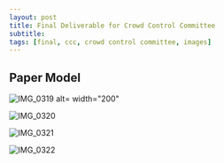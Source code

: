 ```yaml
---
layout: post
title: Final Deliverable for Crowd Control Committee
subtitle: 
tags: [final, ccc, crowd control committee, images]
---
```


## Paper  Model
![IMG_0319](https://user-images.githubusercontent.com/90795393/160909169-3c0f21fd-e651-4e0b-b4c5-1a9b9a46b7a8.JPG) alt= width="200"

![IMG_0320](https://user-images.githubusercontent.com/90795393/160909179-26d7530e-ea1b-4dcf-8313-1b4bffa14f2e.JPG)

![IMG_0321](https://user-images.githubusercontent.com/90795393/160909191-87b29674-8cda-4042-9d49-c60002365f08.JPG)

![IMG_0322](https://user-images.githubusercontent.com/90795393/160909201-ea371e4d-877f-479d-a31a-29f0a9a35e36.JPG)
